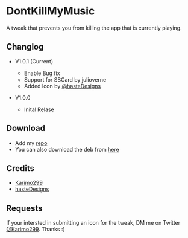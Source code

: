 # DontKillMyMusic

A tweak that prevents you from killing the app that is currently playing. 

## Changlog
* V1.0.1 (Current)
  - Enable Bug fix
  - Support for SBCard by julioverne
  - Added Icon by [@hasteDesigns](https://twitter.com/hasteDesigns)

* V1.0.0  
  - Inital Relase

## Download

* Add my [repo](https://github.com/Karimo299/repo)
* You can also download the deb from [here](./packages)

## Credits

* [Karimo299](https://twitter.com/karimo299)
* [hasteDesigns](https://twitter.com/hasteDesigns)

## Requests

If your intersted in submitting an icon for the tweak, DM me on Twitter [@Karimo299](https://twitter.com/karimo299). Thanks :)
